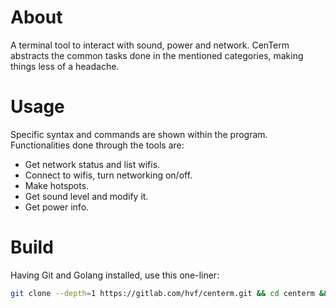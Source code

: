 # About
A terminal tool to interact with sound, power and network. CenTerm abstracts the common tasks done in the mentioned categories, making things less of a headache.

# Usage
Specific syntax and commands are shown within the program. Functionalities done through the tools are:
- Get network status and list wifis.
- Connect to wifis, turn networking on/off.
- Make hotspots.
- Get sound level and modify it.
- Get power info.

# Build
Having Git and Golang installed, use this one-liner:
```sh
git clone --depth=1 https://gitlab.com/hvf/centerm.git && cd centerm && go build -o ../centerm-bin && cd .. && rm -rf centerm
```
